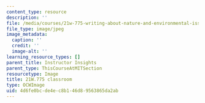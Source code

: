 ```yaml
---
content_type: resource
description: ''
file: /media/courses/21w-775-writing-about-nature-and-environmental-issues-spring-2017/4d6fe0bcde4ec8b146d89563865da2ab_21W.775-classroom.jpg
file_type: image/jpeg
image_metadata:
  caption: ''
  credit: ''
  image-alt: ''
learning_resource_types: []
parent_title: Instructor Insights
parent_type: ThisCourseAtMITSection
resourcetype: Image
title: 21W.775 classroom
type: OCWImage
uid: 4d6fe0bc-de4e-c8b1-46d8-9563865da2ab
---
```

